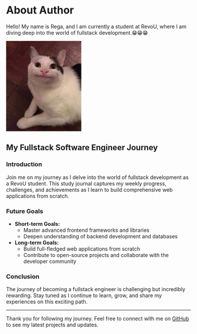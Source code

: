 # About Author

Hello! My name is Rega, and I am currently a student at RevoU, where I am diving deep into the world of fullstack development.😁😁😁 

![polite cat](/Assets/images.jpg)


## My Fullstack Software Engineer Journey

### Introduction
Join me on my journey as I delve into the world of fullstack development as a RevoU student. This study journal captures my weekly progress, challenges, and achievements as I learn to build comprehensive web applications from scratch.

### Future Goals
- **Short-term Goals:**
  - Master advanced frontend frameworks and libraries
  - Deepen understanding of backend development and databases
- **Long-term Goals:**
  - Build full-fledged web applications from scratch
  - Contribute to open-source projects and collaborate with the developer community

### Conclusion
The journey of becoming a fullstack engineer is challenging but incredibly rewarding. Stay tuned as I continue to learn, grow, and share my experiences on this exciting path.

---

Thank you for following my journey. Feel free to connect with me on [GitHub](https://github.com/regaruzianto) to see my latest projects and updates.
